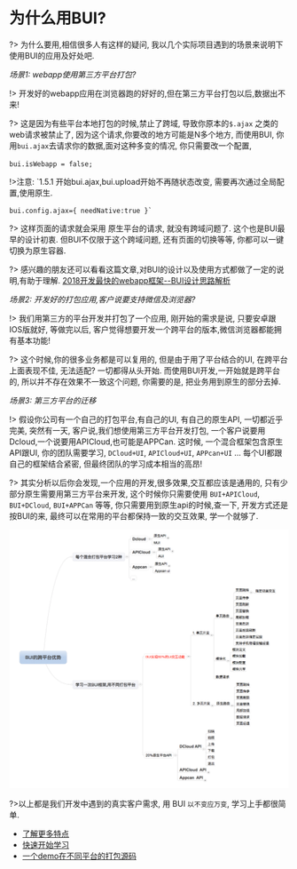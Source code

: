 # 为什么用BUI?

?> 为什么要用,相信很多人有这样的疑问, 我以几个实际项目遇到的场景来说明下使用BUI的应用及好处吧. 


*场景1: webapp使用第三方平台打包?*

!> 开发好的webapp应用在浏览器跑的好好的,但在第三方平台打包以后,数据出不来! 

?> 这是因为有些平台本地打包的时候,禁止了跨域, 导致你原本的`$.ajax` 之类的web请求被禁止了, 因为这个请求,你要改的地方可能是N多个地方, 而使用BUI, 你用`bui.ajax`去请求你的数据,面对这种多变的情况, 你只需要改一个配置, 

`bui.isWebapp = false;` 

!>注意: `1.5.1 开始bui.ajax,bui.upload开始不再随状态改变, 需要再次通过全局配置,使用原生.  
```
bui.config.ajax={ needNative:true }` 
```

?> 这样页面的请求就会采用 原生平台的请求, 就没有跨域问题了. 这个也是BUI最早的设计初衷. 但BUI不仅限于这个跨域问题, 还有页面的切换等等, 你都可以一键切换为原生容器. 


?> 感兴趣的朋友还可以看看这篇文章,对BUI的设计以及使用方式都做了一定的说明,有助于理解.
<a href="https://segmentfault.com/a/1190000012994082" target="_target">2018开发最快的webapp框架--BUI设计思路解析</a>

*场景2: 开发好的打包应用,客户说要支持微信及浏览器?*

!> 我们用第三方的平台开发并打包了一个应用, 刚开始的需求是说, 只要安卓跟IOS版就好, 等做完以后, 客户觉得想要开发一个跨平台的版本,微信浏览器都能拥有基本功能!  

?> 这个时候,你的很多业务都是可以复用的, 但是由于用了平台结合的UI, 在跨平台上面表现不佳, 无法适配? 一切都得从头开始. 而使用BUI开发,一开始就是跨平台的, 所以并不存在效果不一致这个问题, 你需要的是, 把业务用到原生的部分去掉. 

*场景3: 第三方平台的迁移*

!> 假设你公司有一个自己的打包平台,有自己的UI, 有自己的原生API, 一切都近乎完美, 突然有一天, 客户说,我们想使用第三方平台开发打包, 一个客户说要用Dcloud,一个说要用APICloud,也可能是APPCan. 这时候, 一个混合框架包含原生API跟UI, 你的团队需要学习, `DCloud+UI`, `APICloud+UI`, `APPcan+UI` ... 每个UI都跟自己的框架结合紧密, 但最终团队的学习成本相当的高昂! 

?> 其实分析以后你会发现,一个应用的开发,很多效果,交互都应该是通用的, 只有少部分原生需要用第三方平台来开发, 这个时候你只需要使用 `BUI+APICloud`, `BUI+DCloud`, `BUI+APPCan` 等等, 你只需要用到原生api的时候,查一下, 开发方式还是按BUI的来, 最终可以在常用的平台都保持一致的交互效果, 学一个就够了. 

![设计思路](../static/images/bui-silu.png)

?>以上都是我们开发中遇到的真实客户需求, 用 BUI `以不变应万变`, 学习上手都很简单. 

- [了解更多特点](/chapter1/about) 
- [快速开始学习](/chapter1/quickstart) 
- [一个demo在不同平台的打包源码](https://github.com/imouou/BUI-Package) 